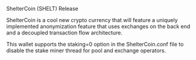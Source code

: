 ShelterCoin (SHELT) Release

ShelterCoin is a cool new crypto currency that will feature a uniquely implemented anonymization feature that uses exchanges on the back end and a decoupled transaction flow architecture.

This wallet supports the staking=0 option in the ShelterCoin.conf file to disable the stake miner thread for pool and exchange operators.

